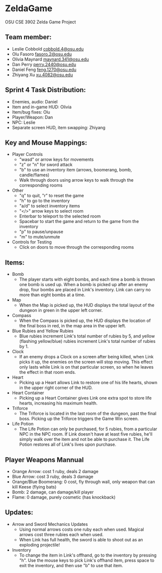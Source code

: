 # ZeldaGame
OSU CSE 3902 Zelda Game Project

## Team member:
- Leslie Cobbold	cobbold.4@osu.edu
- Olu Fasoro	    fasoro.2@osu.edu
- Olivia Maynard	maynard.341@osu.edu
- Dan Perry	      perry.2440@osu.edu
- Daniel Feng     feng.1270@osu.edu
- Zhiyang Xu      xu.4082@osu.edu

## Sprint 4 Task Distribution:
- Enemies, audio: Daniel
- Item and in-game HUD: Olivia
- Item/bug fixes: Olu
- Player/Weapon: Dan
- NPC: Leslie
- Separate screen HUD, item swapping: Zhiyang

## Key and Mouse Mappings:
- Player Controls
  - "wasd" or arrow keys for movements
  - "z" or "n" for sword attack
  - "b" to use an inventory item (arrows, boomerang, bomb, candle/flames)
  - Walk through doors using arrow keys to walk through the corresponding rooms
- Other
  - "q" to quit, "r" to reset the game
  - "h" to go to the inventory
  - "a/d" to select inventory items
  - "</>" arrow keys to select room
  - Enterbar to teleport to the selected room
  - Spacebar to start the game and return to the game from the inventory
  - "p" to pause/unpause
  - "m" to mute/unmute
- Controls for Testing
  - Click on doors to move through the corresponding rooms

## Items:
- Bomb
  - The player starts with eight bombs, and each time a bomb is thrown one bomb is used up. When a bomb is picked up after an enemy drop, four bombs are placed in Link's inventory. Link can carry no more than eight bombs at a time.
- Map
  - When the Map is picked up, the HUD displays the total layout of the dungeon in green in the upper left corner.
- Compass
  - When the Compass is picked up, the HUD displays the location of the final boss in red, in the map area in the upper left.
- Blue Rubies and Yellow Rubies
  - Blue rubies increment Link's total number of rubies by 5, and yellow (flashing yellow/blue) rubies increment Link's total number of rubies by 1.
- Clock
  - If an enemy drops a Clock on a screen after being killed, when Link picks it up, the enemies on the screen will stop moving. This effect only lasts while Link is on that particular screen, so when he leaves the effect in that room ends.
- Heart
  - Picking up a Heart allows Link to restore one of his life hearts, shown in the upper right corner of the HUD.
- Heart Container
  - Picking up a Heart Container gives Link one extra spot to store life hearts, increasing his maximum health.
- Triforce
  - The Triforce is located in the last room of the dungeon, past the final boss. Picking up the Triforce triggers the Game Win screen.
- Life Potion
  - The Life Potion can only be purchased, for 5 rubies, from a particular NPC in the NPC room. If Link doesn't have at least five rubies, he'll simply walk over the item and not be able to purchase it. The Life Potion restores all of Link's lives upon purchase.

## Player Weapons Mannual
- Orange Arrow: cost 1 ruby, deals 2 damage
- Blue Arrow: cost 3 ruby, deals 3 damage
- Orange/Blue Boomerang: 0 cost, fly through wall, only weapon that can kill Keese (flying bats)
- Bomb: 2 damage, can damage/kill player
- Flame: 0 damage, purely cosmetic (has knockback) 

## Updates:
- Arrow and Sword Mechanics Updates
  - Using normal arrows costs one ruby each when used. Magical arrows cost three rubies each when used.
  - When Link has full health, the sword is able to shoot out as an exploding projectile!
- Inventory
  - To change the item in Link's offhand, go to the inventory by pressing "h". Use the mouse keys to pick Link's offhand item, press space to exit the inventory, and then use "b" to use that item. 

